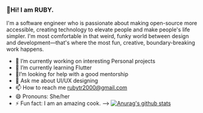 ### 👋Hi! I am RUBY.
I'm a software engineer who is passionate about making open-source more accessible, creating technology to elevate people and make people's life simpler.
I'm most comfortable in that weird, funky world between design and development—that's where the most fun, creative, boundary-breaking work happens.
- 🔭 I’m currently working on interesting Personal projects
- 🌱 I’m currently learning Flutter 
- 🤔I’m looking for help with a good mentorship  
- 💬 Ask me about UI/UX designing
- 📫 How to reach me rubytr2000@gmail.com
- 😄 Pronouns: She/her
- ⚡ Fun fact: I am an amazing cook.
-->
[![Anurag's github stats](https://github-readme-stats.vercel.app/api?username=Ruby24TR)](https://github.com/anuraghazra/github-readme-stats)
